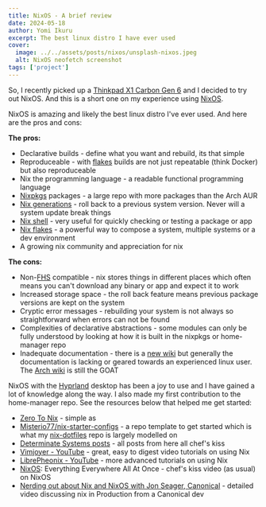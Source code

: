 ```yaml
---
title: NixOS - A brief review
date: 2024-05-18
author: Yomi Ikuru
excerpt: The best linux distro I have ever used
cover:
  image: ../../assets/posts/nixos/unsplash-nixos.jpeg
  alt: NixOS neofetch screenshot
tags: ['project']
---
```


So, I recently picked up a [Thinkpad X1 Carbon Gen 6](<https://www.lenovo.com/gb/en/p/laptops/thinkpad/thinkpadx1/thinkpad-x1-carbon-(6th-gen)/22tp2txx16g>) and I decided to try out NixOS. And this is a short one on my experience using [NixOS](https://nixos.org).

NixOS is amazing and likely the best linux distro I've ever used. And here are the pros and cons:

**The pros:**

- Declarative builds - define what you want and rebuild, its that simple
- Reproduceable - with [flakes](https://www.tweag.io/blog/2020-05-25-flakes) builds are not just repeatable (think Docker) but also reproduceable
- Nix the programming language - a readable functional programming language
- [Nixpkgs](https://search.nixos.org/packages) packages - a large repo with more packages than the Arch AUR
- [Nix generations](https://nixos.wiki/wiki/Overview_of_the_NixOS_Linux_distribution) - roll back to a previous system version. Never will a system update break things
- [Nix shell](https://nix.dev/tutorials/first-steps/declarative-shell.html) - very useful for quickly checking or testing a package or app
- [Nix flakes](https://nixos.wiki/wiki/Flakes) - a powerful way to compose a system, multiple systems or a dev environment
- A growing nix community and appreciation for nix

**The cons:**

- Non-[FHS](https://en.wikipedia.org/wiki/Filesystem_Hierarchy_Standard) compatible - nix stores things in different places which often means you can't download any binary or app and expect it to work
- Increased storage space - the roll back feature means previous package versions are kept on the system
- Cryptic error messages - rebuilding your system is not always so straightforward when errors can not be found
- Complexities of declarative abstractions - some modules can only be fully understood by looking at how it is built in the nixpkgs or home-manager repo
- Inadequate documentation - there is a [new wiki](https://wiki.nixos.org/wiki/NixOS_Wiki) but generally the documentation is lacking or geared towards an experienced linux user. The [Arch wiki](https://wiki.archlinux.org) is still the GOAT

NixOS with the [Hyprland](https://hyprland.org) desktop has been a joy to use and I have gained a lot of knowledge along the way. I also made my first contribution to the home-manager repo. See the resources below that helped me get started:

- [Zero To Nix](https://zero-to-nix.com) - simple as
- [Misterio77/nix-starter-configs](https://github.com/Misterio77/nix-starter-configs) - a repo template to get started which is what my [nix-dotfiles](https://github.com/abayomi185/nix-dotfiles) repo is largely modelled on
- [Determinate Systems posts](https://determinate.systems/posts) - all posts from here all chef's kiss
- [Vimjoyer - YouTube](https://www.youtube.com/@vimjoyer) - great, easy to digest video tutorials on using Nix
- [LibrePheonix - YouTube](https://www.youtube.com/@librephoenix) - more advanced tutorials on using Nix
- [NixOS](https://www.youtube.com/watch?v=CwfKlX3rA6E): Everything Everywhere All At Once - chef's kiss video (as usual) on NixOS
- [Nerding out about Nix and NixOS with Jon Seager, Canonical](https://www.youtube.com/watch?v=9l-U2NwbKOc&t=1198s) - detailed video discussing nix in Production from a Canonical dev
